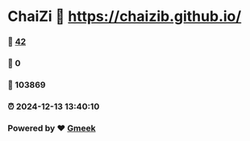 # ChaiZi :link: https://chaizib.github.io/ 
### :page_facing_up: [42](https://chaizib.github.io//tag.html) 
### :speech_balloon: 0 
### :hibiscus: 103869 
### :alarm_clock: 2024-12-13 13:40:10 
### Powered by :heart: [Gmeek](https://github.com/Meekdai/Gmeek)
